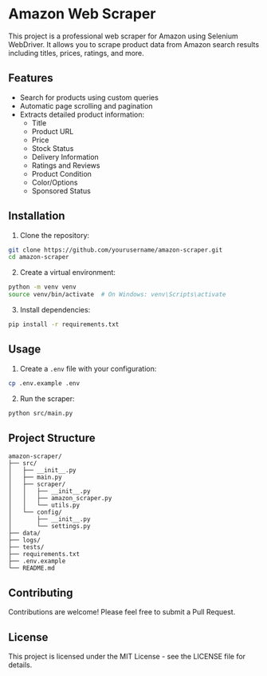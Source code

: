 # Amazon Web Scraper

This project is a professional web scraper for Amazon using Selenium WebDriver. It allows you to scrape product data from Amazon search results including titles, prices, ratings, and more.

## Features

- Search for products using custom queries
- Automatic page scrolling and pagination
- Extracts detailed product information:
  - Title
  - Product URL
  - Price
  - Stock Status
  - Delivery Information
  - Ratings and Reviews
  - Product Condition
  - Color/Options
  - Sponsored Status

## Installation

1. Clone the repository:
```bash
git clone https://github.com/yourusername/amazon-scraper.git
cd amazon-scraper
```

2. Create a virtual environment:
```bash
python -m venv venv
source venv/bin/activate  # On Windows: venv\Scripts\activate
```

3. Install dependencies:
```bash
pip install -r requirements.txt
```

## Usage

1. Create a `.env` file with your configuration:
```bash
cp .env.example .env
```

2. Run the scraper:
```bash
python src/main.py
```

## Project Structure

```
amazon-scraper/
├── src/
│   ├── __init__.py
│   ├── main.py
│   ├── scraper/
│   │   ├── __init__.py
│   │   ├── amazon_scraper.py
│   │   └── utils.py
│   └── config/
│       ├── __init__.py
│       └── settings.py
├── data/
├── logs/
├── tests/
├── requirements.txt
├── .env.example
└── README.md
```

## Contributing

Contributions are welcome! Please feel free to submit a Pull Request.

## License

This project is licensed under the MIT License - see the LICENSE file for details. 